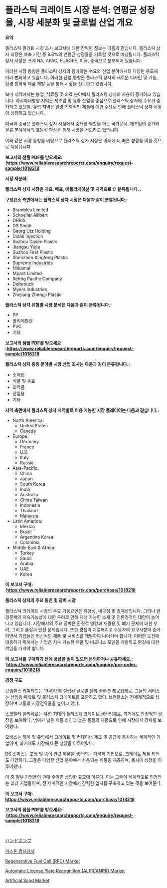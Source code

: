 <p><h1>플라스틱 크레이트 시장 분석: 연평균 성장율, 시장 세분화 및 글로벌 산업 개요</h1></p><p><strong>요약</strong></p>
<p><p>플라스틱 팔레트 시장 조사 보고서에 대한 간략한 정보는 다음과 같습니다. 플라스틱 상자 시장은 예측 기간 중 8.8%의 연평균 성장률을 기록할 것으로 예상됩니다. 플라스틱 상자 시장은 크게  NA, APAC, EUROPE, 미국, 중국으로 분포되어 있습니다.</p><p>이러한 시장 동향은 플라스틱 상자의 증가하는 수요와 산업 분야에서의 다양한 용도에 따라 변화하고 있습니다. 이러한 산업 동향은 플라스틱 상자의 새로운 디자인 및 기능, 환경 친화적 제품 개발 등을 통해 시장을 선도하고 있습니다.</p><p>북미 지역에서는 농업, 식료품 및 의료 분야에서 플라스틱 상자의 사용이 증가하고 있습니다. 아시아태평양 지역은 제조업 및 유통 산업을 중심으로 플라스틱 상자의 수요가 증가하고 있으며, 유럽 지역은 환경 친화적인 제품에 대한 수요로 인해 플라스틱 상자 시장이 성장하고 있습니다.</p><p>미국과 중국은 플라스틱 상자 시장에서 중요한 역할을 하는 국가로서, 제조업의 증가와 물류 분야에서의 효율성 향상을 통해 시장을 선도하고 있습니다.</p><p>이와 같은 시장 동향을 바탕으로 플라스틱 상자 시장은 미래에 더 빠른 성장을 이룰 것으로 예상됩니다.</p></p>
<p><strong>보고서의 샘플 PDF를 받으세요: &nbsp;<a href="https://www.reliableresearchreports.com/enquiry/request-sample/1018218">https://www.reliableresearchreports.com/enquiry/request-sample/1018218</a></strong></p>
<p><strong>시장 세분화:</strong></p>
<p><strong> 플라스틱 상자 시장은 개요, 배포, 애플리케이션 및 지역으로 더 분류됩니다. :</strong></p>
<p><strong>구성요소 측면에서는 플라스틱 상자 시장은 다음과 같이 분류됩니다.:</strong></p>
<p><ul><li>Brambles Limited</li><li>Schoeller Allibert</li><li>ORBIS</li><li>DS Smith</li><li>Georg Utz Holding</li><li>Didak Injection</li><li>Suzhou Dasen Plastic</li><li>Jiangsu Yujia</li><li>Suzhou First Plastic</li><li>Shenzhen Xingfeng Plastic</li><li>Supreme Industries</li><li>Nilkamal</li><li>Mpact Limited</li><li>Rehrig Pacific Company</li><li>Delbrouck</li><li>Myers Industries</li><li>Zhejiang Zhengji Plastic</li></ul></p>
<p><strong> 플라스틱 상자 유형별 시장 분석은 다음과 같이 분류됩니다.:</strong></p>
<p><ul><li>PP</li><li>폴리에틸렌</li><li>PVC</li><li>기타</li></ul></p>
<p><strong>보고서의 샘플 PDF를 받으세요 :<a href="https://www.reliableresearchreports.com/enquiry/request-sample/1018218">https://www.reliableresearchreports.com/enquiry/request-sample/1018218</a></strong></p>
<p><strong> 플라스틱 상자 응용 분야별 시장 산업 조사는 다음과 같이 분류됩니다.:</strong></p>
<p><ul><li>소매업</li><li>식품 및 음료</li><li>의약품</li><li>산업용</li><li>기타</li></ul></p>
<p><strong>지역 측면에서 플라스틱 상자 지역별로 이용 가능한 시장 플레이어는 다음과 같습니다.:</strong></p>
<p><ul>
    <li>
        North America:
        <ul>
            <li>United States</li>
            <li>Canada</li>
        </ul>
    </li>
    <li>
        Europe:
        <ul>
            <li>Germany</li>
            <li>France</li>
            <li>U.K.</li>
            <li>Italy</li>
            <li>Russia</li>
        </ul>
    </li>
    <li>
        Asia-Pacific:
        <ul>
            <li>China</li>
            <li>Japan</li>
            <li>South Korea</li>
            <li>India</li>
            <li>Australia</li>
            <li>China Taiwan</li>
            <li>Indonesia</li>
            <li>Thailand</li>
            <li>Malaysia</li>
        </ul>
    </li>
    <li>
        Latin America:
        <ul>
            <li>Mexico</li>
            <li>Brazil</li>
            <li>Argentina Korea</li>
            <li>Colombia</li>
        </ul>
    </li>
    <li>
        Middle East & Africa:
        <ul>
            <li>Turkey</li>
            <li>Saudi</li>
            <li>Arabia</li>
            <li>UAE</li>
            <li>Korea</li>
        </ul>
    </li>
    </ul></p>
<p><strong>이 보고서 구매: &nbsp;<a href="https://www.reliableresearchreports.com/purchase/1018218">https://www.reliableresearchreports.com/purchase/1018218</a></strong></p>
<p><strong>플라스틱 상자의 주요 동인 및 장벽 시장</strong></p>
<p><p>플라스틱 크레이트 시장의 주요 기동요인은 유용성, 내구성 및 경제성입니다. 그러나 환경문제와 지속가능성에 대한 우려로 인해 재생 가능한 소재 및 친환경적인 대안이 늘어나고 있습니다. 시장에서의 주요 장벽은 환경적 영향과 재활용 및 폐기 문제에 대한 우려, 그리고 품질과 안전 문제입니다. 또한 경쟁이 치열해지고 수요자의 요구사항이 증가하면서 기업들은 혁신적인 제품 및 서비스를 개발하여 나아가야 합니다. 이러한 도전에 대응하기 위해서는 기업은 지속 가능한 제품 및 비즈니스 모델을 개발하고 환경에 대한 책임을 다져야 합니다.</p></p>
<p><strong>이 보고서를 구매하기 전에 궁금한 점이 있으면 문의하거나 공유하세요.: &nbsp;<a href="https://www.reliableresearchreports.com/enquiry/pre-order-enquiry/1018218">https://www.reliableresearchreports.com/enquiry/pre-order-enquiry/1018218</a></strong></p>
<p><strong>경쟁 구도</strong></p>
<p><p>브램블스 리미티드는 1949년에 설립된 글로벌 물류 솔루션 제공업체로, 그들의 서비스는 산업용 파렛트 및 플라스틱 크레이트를 포함하고 있다. 브램블스는 전세계적으로 성장하며 그들의 시장점유율을 높이고 있다. </p><p>스코엘러 알리베르는 유럽 최대의 플라스틱 크레이트 생산업체로, 과거에도 안정적인 성장을 보여왔다. 범위가 넓은 제품 라인과 높은 품질의 제품으로 인해 시장에서 강세를 보여왔다.</p><p>오비스는 북미 및 유럽에서 크레이트 및 컨테이너 제조 및 공급에 종사하는 세계적인 기업이며, 과거에도 시장에서 큰 성장을 이루어왔다.</p><p>DS 스미스는 포장 및 종이 관련 제품을 생산하는 다국적 기업으로, 크레이트 제품 라인도 다양하다. 그들은 다양한 산업 분야에서 사용되는 제품을 제공하며, 동시에 성장을 이루어왔다.</p><p>이 중 일부 기업들의 판매 수익은 상당한 규모에 이른다. 이는 그들이 세계적으로 인정받는 리더 기업들이며, 전 세계적인 시장에서 강력한 입지를 구축하고 있는 것을 보여준다.</p></p>
<p><strong>이 보고서 구매: &nbsp; <a href="https://www.reliableresearchreports.com/purchase/1018218">https://www.reliableresearchreports.com/purchase/1018218</a></strong></p>
<p><strong>보고서의 샘플 PDF를 받으세요: &nbsp;<a href="https://www.reliableresearchreports.com/enquiry/request-sample/1018218">https://www.reliableresearchreports.com/enquiry/request-sample/1018218</a></strong><strong></strong></p>
<p>&nbsp;</p>
<p><p><a href="https://github.com/efcvopdgkdx128/Market-Research-Report-List-1/blob/main/448209316742.md">ハンドポンプ</a></p><p><a href="https://github.com/RichardLueilwitz787/Market-Research-Report-List-1/blob/main/461378115717.md">피스톤 컴프레서</a></p><p><a href="https://github.com/derrinmiltonellis35gcl/Market-Research-Report-List-2/blob/main/regenerative-fuel-cell-rfc-market.md">Regenerative Fuel Cell (RFC) Market</a></p><p><a href="https://issuu.com/reportprime-2/docs/automatic-license-plate-recognition-alpranpr-marke">Automatic License Plate Recognition (ALPR/ANPR) Market</a></p><p><a href="https://lydian-appliance-61d.notion.site/Artificial-Sand-Market-Dynamics-2024-2031-Also-about-Its-Market-Trends-Projections-and-Opportunit-d66aea515baa4af588e4956678adadba">Artificial Sand Market</a></p></p>